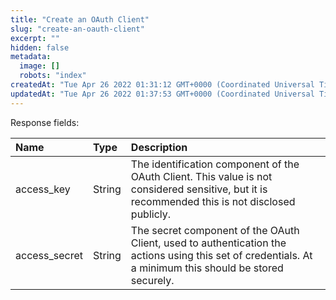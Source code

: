 ```yaml
---
title: "Create an OAuth Client"
slug: "create-an-oauth-client"
excerpt: ""
hidden: false
metadata: 
  image: []
  robots: "index"
createdAt: "Tue Apr 26 2022 01:31:12 GMT+0000 (Coordinated Universal Time)"
updatedAt: "Tue Apr 26 2022 01:37:53 GMT+0000 (Coordinated Universal Time)"
---
```

Response fields:

| Name          | Type   | Description                                                                                                                                              |
| :------------ | :----- | :------------------------------------------------------------------------------------------------------------------------------------------------------- |
| access_key    | String | The identification component of the OAuth Client. This value is not considered sensitive, but it is recommended this is not disclosed publicly.          |
| access_secret | String | The secret component of the OAuth Client, used to authentication the actions using this set of credentials. At a minimum this should be stored securely. |
